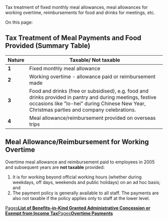 Tax treatment of fixed monthly meal allowances, meal allowances for working overtime, reimbursements for food and drinks for meetings, etc.

On this page:

## Tax Treatment of Meal Payments and Food Provided (Summary Table)

| Nature | Taxable/ Not taxable |
| --- | --- |
| **1** | Fixed monthly meal allowance | Taxable |
| **2** | Working overtime - allowance paid or reimbursement made | Not taxable if conditions are met.<br>See [Meal Allowance / Reimbursement for Working Overtime](https://www.iras.gov.sg/taxes/individual-income-tax/employers/understanding-the-tax-treatment/meal-payments-and-food-provided#title2) (below). |
| **3** | Food and drinks (free or subsidised), e.g. food and drinks provided in pantry and during meetings, festive occasions like "lo-hei" during Chinese New Year, Christmas parties and company celebrations. | Not taxable if most staff in the company enjoy the benefit.<br>Administrative concession is granted in view that the benefit promotes goodwill and that it is difficult to assign a value to specific employees. |
| **4** | Meal allowance/reimbursement provided on overseas trips | This forms part of the per diem allowance/reimbursement.<br>For details, please refer to [Per Diem](https://www.iras.gov.sg/taxes/individual-income-tax/employers/understanding-the-tax-treatment/per-diem-allowance "per diem provided") |

## Meal Allowance/Reimbursement for Working Overtime

Overtime meal allowance and reimbursement paid to employees in 2005 and subsequent years are **not taxable** provided:

1. It is for working beyond official working hours (whether during weekdays, off days, weekends and public holidays) on an ad hoc basis; and
2. The payment policy is generally available to all staff. The payments are also not taxable if the policy applies only to staff at the lower level.

[Pages**List of Benefits-in-Kind Granted Administrative Concession or Exempt from Income Tax**](https://www.iras.gov.sg/taxes/individual-income-tax/employers/understanding-the-tax-treatment/list-of-benefits-in-kind-granted-administrative-concession-or-exempt-from-income-tax)[Pages**Overtime Payments**](https://www.iras.gov.sg/taxes/individual-income-tax/employers/understanding-the-tax-treatment/overtime-payments)